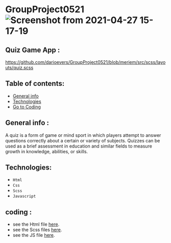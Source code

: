 # GroupProject0521![Screenshot from 2021-04-27 15-17-19]()

## Quiz Game App : 
https://github.com/darioevers/GroupProject0521/blob/meriem/src/scss/layouts/quiz.scss


## Table of contents:
* [General info](#general-info-about-Quiz-Game-App )
* [Technologies](#technologies)
* [ Go to Coding](#coding)



## General info :
A quiz is a form of game or mind sport in which players attempt to answer questions correctly about a certain or variety of subjects. Quizzes can be used as a brief assessment in education and similar fields to measure growth in knowledge, abilities, or skills.
  
## Technologies:

- `Html`
- `Css`
- `Scss`
- `Javascript`

## coding :
* see the Html file [here](https://github.com/darioevers/GroupProject0521/blob/main/src/index.html).
* see the Scss files [here](https://github.com/darioevers/GroupProject0521/tree/main/src/scss).
* see the JS file [here](https://github.com/darioevers/GroupProject0521/blob/main/src/scripts/index.js).
